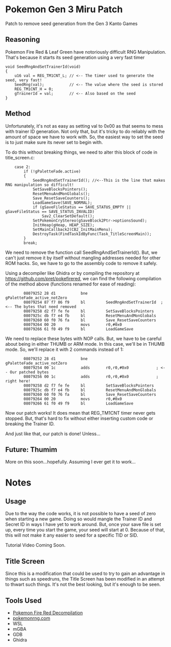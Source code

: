 # Pokemon Gen 3 Miru Patch
Patch to remove seed generation from the Gen 3 Kanto Games

## Reasoning
Pokemon Fire Red & Leaf Green have notoriously difficult RNG Manipulation. That's because it starts its seed generation using a very fast timer

```
void SeedRngAndSetTrainerId(void)
{
    u16 val = REG_TM1CNT_L; // <-- The timer used to generate the seed, very fast!
    SeedRng(val);           // <-- The value where the seed is stored
    REG_TM1CNT_H = 0;
    gTrainerId = val;       // <-- Also based on the seed
}
```

## Method
Unfortunately, it's not as easy as setting val to 0x00 as that seems to mess with trainer ID generation. Not only that, but it's tricky to do reliably with the amount of space we have to work with. So, the easiest way to set the seed is to just make sure its never set to begin with.

To do this without breaking things, we need to alter this block of code in title_screen.c:

```
    case 2:
        if (!gPaletteFade.active)
        {
            SeedRngAndSetTrainerId(); //<--This is the line that makes RNG manipulation so difficult!
            SetSaveBlocksPointers();
            ResetMenuAndMonGlobals();
            Save_ResetSaveCounters();
            LoadGameSave(SAVE_NORMAL);
            if (gSaveFileStatus == SAVE_STATUS_EMPTY || gSaveFileStatus == SAVE_STATUS_INVALID)
                Sav2_ClearSetDefault();
            SetPokemonCryStereo(gSaveBlock2Ptr->optionsSound);
            InitHeap(gHeap, HEAP_SIZE);
            SetMainCallback2(CB2_InitMainMenu);
            DestroyTask(FindTaskIdByFunc(Task_TitleScreenMain));
        }
        break;
```

We need to remove the function call SeedRngAndSetTrainerId(). But, we can't just remove it by itself without mangling addresses needed for other ROM hacks. So, we have to go to the assembly code to remove it safely.

Using a decompiler like Ghidra or by compiling the repository at https://github.com/pret/pokefirered, we can find the following compilation of the method above (functions renamed for ease of reading):

```
        08079252 28 d1           bne        gPaletteFade_active_notZero
        08079254 87 f7 86 f9     bl         SeedRngAndSetTrainerId  ; <-- The bytes that need removed
        08079258 d2 f7 fe fe     bl         SetSaveBlocksPointers
        0807925c db f7 e4 fb     bl         ResetMenuAndMonGlobals
        08079260 60 f0 76 fa     bl         Save_ResetSaveCounters
        08079264 00 20           movs       r0,#0x0
        08079266 61 f0 49 f9     bl         LoadGameSave
```
We need to replace these bytes with NOP calls. But, we have to be careful about being in either THUMB or ARM mode. In this case, we'll be in THUMB mode. So, we'll replace it with 2 commands instead of 1:

```
        08079252 28 d1           bne        gPaletteFade_active_notZero
        08079254 00 1c           adds       r0,r0,#0x0            ; <-- Our patched bytes
        08079256 00 1c           adds       r0,r0,#0x0            ;     right here!
        08079258 d2 f7 fe fe     bl         SetSaveBlocksPointers
        0807925c db f7 e4 fb     bl         ResetMenuAndMonGlobals
        08079260 60 f0 76 fa     bl         Save_ResetSaveCounters
        08079264 00 20           movs       r0,#0x0
        08079266 61 f0 49 f9     bl         LoadGameSave
```

Now our patch works! It does mean that REG_TM1CNT timer never gets stopped. But, that's hard to fix without either inserting custom code or breaking the Trainer ID.

And just like that, our patch is done! Unless...

## Future: Thumim
More on this soon...hopefully. Assuming I ever get it to work...

# Notes
## Usage
Due to the way the code works, it is not possible to have a seed of zero when starting a new game. Doing so would mangle the Trainer ID and Secret ID in ways I have yet to work around. But, once your save file is set up, every time you start the game, your seed will start at 0. Because of that, this will not make it any easier to seed for a specific TID or SID.

Tutorial Video Coming Soon.

## Title Screen
Since this is a modification that could be used to try to gain an advantage in things such as speedruns, the Title Screen has been modified in an attempt to thwart such things. It's not the best looking, but it's enough to be seen.

## Tools Used
* [Pokemon Fire Red Decompilation](https://github.com/pret/pokefirered)
* [pokemonrng.com](https://pokemonrng.com)
* WSL
* mGBA
* GDB
* Ghidra
